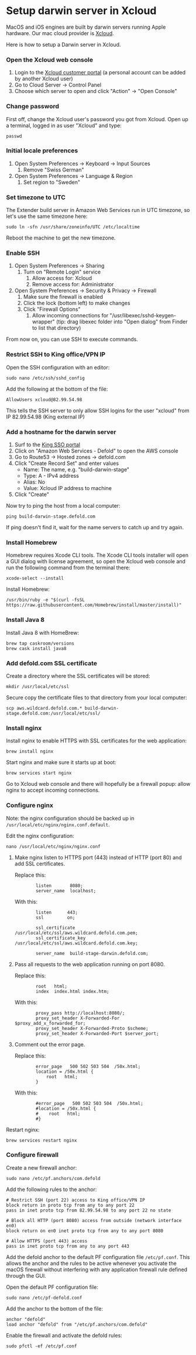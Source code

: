 # Setup darwin server in Xcloud

MacOS and iOS engines are built by darwin servers running Apple hardware. Our mac cloud provider is [Xcloud](https://xcloud.me/).

Here is how to setup a Darwin server in Xcloud.

### Open the Xcloud web console

1. Login to the [Xcloud customer portal](https://my.flow.ch) (a personal account can be added by another Xcloud user)
2. Go to Cloud Server -> Control Panel
3. Choose which server to open and click "Action" -> "Open Console"

### Change password

First off, change the Xcloud user's password you got from Xcloud. Open up a terminal, logged in as user "Xcloud" and type:

`passwd`

### Initial locale preferences

1. Open System Preferences -> Keyboard -> Input Sources
   1. Remove "Swiss German"
1. Open System Preferences -> Language & Region
   1. Set region to "Sweden"

### Set timezone to UTC

The Extender build server in Amazon Web Services run in UTC timezone, so let's use the same timezone here:

`sudo ln -sfn /usr/share/zoneinfo/UTC /etc/localtime`

Reboot the machine to get the new timezone.

### Enable SSH

1. Open System Preferences -> Sharing
   1. Turn on "Remote Login" service
      1. Allow access for: Xcloud
      1. Remove access for: Administrator
1. Open System Preferences -> Security & Privacy -> Firewall
   1. Make sure the firewall is enabled
   1. Click the lock (bottom left) to make changes
   1. Click "Firewall Options"
      1. Allow incoming connections for "/usr/libexec/sshd-keygen-wrapper" (tip: drag libexec folder into "Open dialog" from Finder to list that directory)

From now on, you can use SSH to execute commands.

### Restrict SSH to King office/VPN IP

Open the SSH configuration with an editor:

`sudo nano /etc/ssh/sshd_config` 

Add the following at the bottom of the file:

`AllowUsers xcloud@82.99.54.98`

This tells the SSH server to only allow SSH logins for the user "xcloud" from IP 82.99.54.98 (King external IP)

### Add a hostname for the darwin server

1. Surf to the [King SSO portal](https://sso.king.com)
1. Click on "Amazon Web Services - Defold" to open the AWS console
1. Go to Route53 -> Hosted zones -> defold.com
1. Click "Create Record Set" and enter values
    * Name: The name, e.g. "build-darwin-stage"
    * Type: A - IPv4 address
    * Alias: No
    * Value: Xcloud IP address to machine
1. Click "Create"

Now try to ping the host from a local computer:

`ping build-darwin-stage.defold.com`

If ping doesn't find it, wait for the name servers to catch up and try again.

### Install Homebrew

Homebrew requires Xcode CLI tools. The Xcode CLI tools installer will open a GUI dialog with license agreement, so open the Xcloud web console and run the following command from the terminal there:

`xcode-select --install`

Install Homebrew:

`/usr/bin/ruby -e "$(curl -fsSL https://raw.githubusercontent.com/Homebrew/install/master/install)"`   

### Install Java 8

Install Java 8 with HomeBrew:

`brew tap caskroom/versions`  
`brew cask install java8`

### Add defold.com SSL certificate

Create a directory where the SSL certificates will be stored:

`mkdir /usr/local/etc/ssl`

Secure copy the certificate files to that directory from your local computer:

`scp aws.wildcard.defold.com.* build-darwin-stage.defold.com:/usr/local/etc/ssl/`   

### Install nginx

Install nginx to enable HTTPS with SSL certificates for the web application:

`brew install nginx`

Start nginx and make sure it starts up at boot:

`brew services start nginx`  

Go to Xcloud web console and there will hopefully be a firewall popup: allow nginx to accept incoming connections.

### Configure nginx

Note: the nginx configuration should be backed up in `/usr/local/etc/nginx/nginx.conf.default`.

Edit the nginx configuration:

`nano /usr/local/etc/nginx/nginx.conf`

1. Make nginx listen to HTTPS port (443) instead of HTTP (port 80) and add SSL certificates.

   Replace this:
   ```
           listen       8080;
           server_name  localhost;
   ```
   With this:
   ```
           listen      443;
           ssl         on;
           
           ssl_certificate /usr/local/etc/ssl/aws.wildcard.defold.com.pem;
           ssl_certificate_key /usr/local/etc/ssl/aws.wildcard.defold.com.key;
           
           server_name  build-stage-darwin.defold.com;
   ```
1. Pass all requests to the web application running on port 8080.

   Replace this:
   ```
           root   html;
           index  index.html index.htm;
   ```
   With this:
   ```
           proxy_pass http://localhost:8080/;
           proxy_set_header X-Forwarded-For $proxy_add_x_forwarded_for;
           proxy_set_header X-Forwarded-Proto $scheme;
           proxy_set_header X-Forwarded-Port $server_port;
   ```
1. Comment out the error page.
   
   Replace this:
   ```
           error_page   500 502 503 504  /50x.html;
           location = /50x.html {
               root   html;
           }
   ```
   With this:
   ```
           #error_page   500 502 503 504  /50x.html;
           #location = /50x.html {
           #    root   html;
           #}
   ```

Restart nginx:

`brew services restart nginx`

### Configure firewall

Create a new firewall anchor:

`sudo nano /etc/pf.anchors/com.defold`

Add the following rules to the anchor:

```
# Restrict SSH (port 22) access to King office/VPN IP
block return in proto tcp from any to any port 22
pass in inet proto tcp from 82.99.54.98 to any port 22 no state

# Block all HTTP (port 8080) access from outside (network interface en0)
block return on en0 inet proto tcp from any to any port 8080

# Allow HTTPS (port 443) access
pass in inet proto tcp from any to any port 443
```

Add the defold anchor to the default PF configuration file `/etc/pf.conf`. This allows the anchor and the rules to be active whenever you activate the macOS firewall without interfering with any application firewall rule defined through the GUI.

Open the default PF configuration file:

`sudo nano /etc/pf-defold.conf`

Add the anchor to the bottom of the file:

```
anchor "defold"
load anchor "defold" from "/etc/pf.anchors/com.defold"
```

Enable the firewall and activate the defold rules:

`sudo pfctl -ef /etc/pf.conf`
